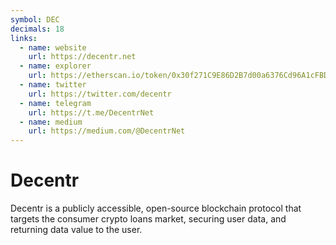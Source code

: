 ```yaml
---
symbol: DEC
decimals: 18
links:
  - name: website
    url: https://decentr.net
  - name: explorer
    url: https://etherscan.io/token/0x30f271C9E86D2B7d00a6376Cd96A1cFBD5F0b9b3
  - name: twitter
    url: https://twitter.com/decentr
  - name: telegram
    url: https://t.me/DecentrNet
  - name: medium
    url: https://medium.com/@DecentrNet
---
```


# Decentr

Decentr is a publicly accessible, open-source blockchain protocol that targets the consumer crypto loans market, securing user data, and returning data value to the user.
